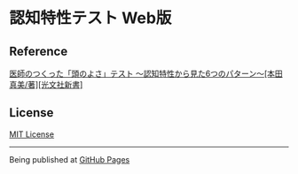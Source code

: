 # 認知特性テスト Web版

Reference
--
[医師のつくった「頭のよさ」テスト 〜認知特性から見た6つのパターン〜[本田真美/著][光文社新書]](https://www.kobunsha.com/shelf/book/isbn/9784334036898)

License
--
[MIT License](https://github.com/yutarot/personal-cognitive-property-test/blob/master/LICENSE)

---

Being published at [GitHub Pages](https://yutarot.github.io/personal-cognitive-property-test/index.html)
